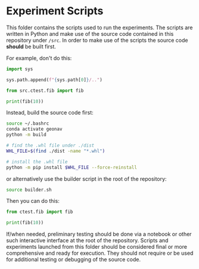# Experiment Scripts

This folder contains the scripts used to run the experiments. The scripts are written in Python and make use of the source code contained in this repository under `/src`. In order to make use of the scripts the source code **should** be built first.

For example, don't do this:

```python
import sys

sys.path.append(f"{sys.path[0]}/..")

from src.ctest.fib import fib

print(fib(10))
```

Instead, build the source code first:

```bash
source ~/.bashrc
conda activate geonav
python -m build

# find the .whl file under ./dist
WHL_FILE=$(find ./dist -name "*.whl")

# install the .whl file
python -m pip install $WHL_FILE --force-reinstall
``` 

or alternatively use the builder script in the root of the repository:

```bash
source builder.sh
```

Then you can do this:

```python
from ctest.fib import fib

print(fib(10))
```

If/when needed, preliminary testing should be done via a notebook or other such interactive interface at the root of the repository. Scripts and experiments launched from this folder should be considered final or more comprehensive and ready for execution. They should not require or be used for additional testing or debugging of the source code.
